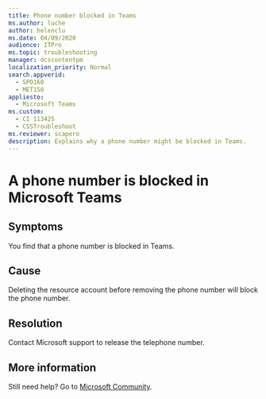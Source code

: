 ```yaml
---
title: Phone number blocked in Teams
ms.author: luche
author: helenclu
ms.date: 04/09/2020
audience: ITPro
ms.topic: troubleshooting
manager: dcscontentpm
localization_priority: Normal
search.appverid: 
  - SPO160
  - MET150
appliesto: 
  - Microsoft Teams
ms.custom: 
  - CI 113425
  - CSSTroubleshoot
ms.reviewer: scapero
description: Explains why a phone number might be blocked in Teams.
---
```


# A phone number is blocked in Microsoft Teams

## Symptoms

You find that a phone number is blocked in Teams.

## Cause

Deleting the resource account before removing the phone number will block the phone number.

## Resolution

Contact Microsoft support to release the telephone number.

## More information

Still need help? Go to [Microsoft Community](https://answers.microsoft.com/).
